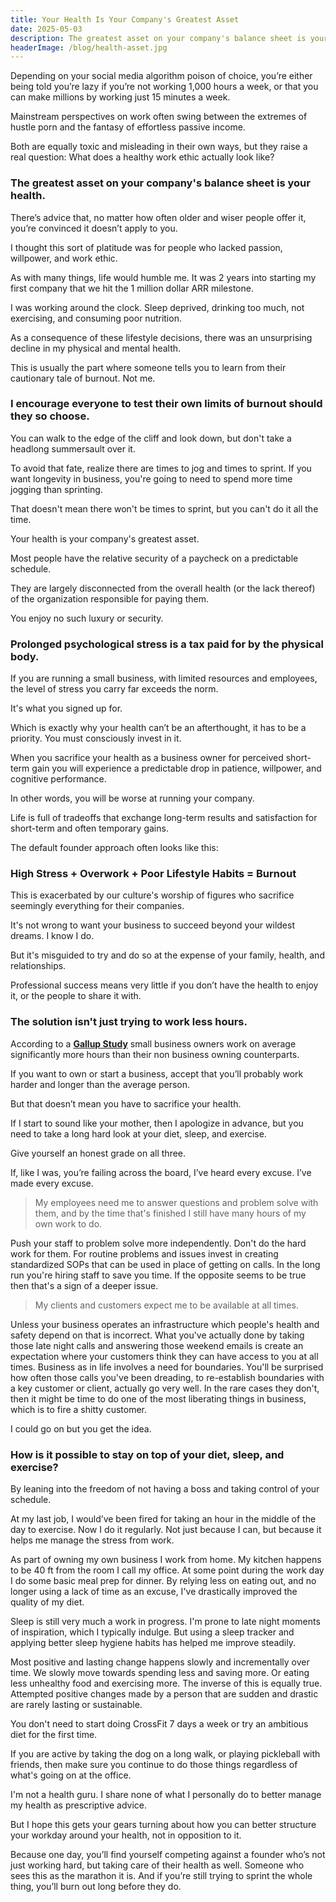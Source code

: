 ```yaml
---
title: Your Health Is Your Company's Greatest Asset
date: 2025-05-03
description: The greatest asset on your company's balance sheet is your health. You need to structure your workday around your health, not in opposition to it.
headerImage: /blog/health-asset.jpg
---
```


Depending on your social media algorithm poison of choice, you’re either being told you’re lazy if you’re not working 1,000 hours a week, or that you can make millions by working just 15 minutes a week.

Mainstream perspectives on work often swing between the extremes of hustle porn and the fantasy of effortless passive income.

Both are equally toxic and misleading in their own ways, but they raise a real question: What does a healthy work ethic actually look like?

### The greatest asset on your company's balance sheet is your health.

There’s advice that, no matter how often older and wiser people offer it, you’re convinced it doesn’t apply to you.

I thought this sort of platitude was for people who lacked passion, willpower, and work ethic. 

As with many things, life would humble me. It was 2 years into starting my first company that we hit the 1 million dollar ARR milestone.

I was working around the clock. Sleep deprived, drinking too much, not exercising, and consuming poor nutrition.

As a consequence of these lifestyle decisions, there was an unsurprising decline in my physical and mental health.

This is usually the part where someone tells you to learn from their cautionary tale of burnout. Not me.

### I encourage everyone to test their own limits of burnout should they so choose.

You can walk to the edge of the cliff and look down, but don't take a headlong summersault over it.

To avoid that fate, realize there are times to jog and times to sprint. If you want longevity in business, you're going to need to spend more time jogging than sprinting.

That doesn't mean there won't be times to sprint, but you can't do it all the time.

Your health is your company's greatest asset. 

Most people have the relative security of a paycheck on a predictable schedule.

They are largely disconnected from the overall health (or the lack thereof) of the organization responsible for paying them.

You enjoy no such luxury or security. 

### Prolonged psychological stress is a tax paid for by the physical body. 

If you are running a small business, with limited resources and employees, the level of stress you carry far exceeds the norm.

It's what you signed up for.

Which is exactly why your health can’t be an afterthought, it has to be a priority. You must consciously invest in it.

When you sacrifice your health as a business owner for perceived short-term gain you will experience a predictable drop in patience, willpower, and cognitive performance.

In other words, you will be worse at running your company.

Life is full of tradeoffs that exchange long-term results and satisfaction for short-term and often temporary gains.

The default founder approach often looks like this:

### High Stress + Overwork + Poor Lifestyle Habits = Burnout

This is exacerbated by our culture's worship of figures who sacrifice seemingly everything for their companies.

It's not wrong to want your business to succeed beyond your wildest dreams. I know I do. 

But it's misguided to try and do so at the expense of your family, health, and relationships.

Professional success means very little if you don’t have the health to enjoy it, or the people to share it with.

### The solution isn't just trying to work less hours.

According to a **[Gallup Study](https://news.gallup.com/poll/122510/self-employed-workers-clock-hours-week.aspx)** small business owners work on average significantly more hours than their non business owning counterparts.

If you want to own or start a business, accept that you’ll probably work harder and longer than the average person.

But that doesn’t mean you have to sacrifice your health.

If I start to sound like your mother, then I apologize in advance, but you need to take a long hard look at your diet, sleep, and exercise.

Give yourself an honest grade on all three. 

If, like I was, you’re failing across the board, I’ve heard every excuse. I’ve made every excuse.

> My employees need me to answer questions and problem solve with them, and by the time that's finished I still have many hours of my own work to do.

Push your staff to problem solve more independently. Don't do the hard work for them. For routine problems and issues invest in creating standardized SOPs that can be used in place of getting on calls. In the long run you're hiring staff to save you time. If the opposite seems to be true then that's a sign of a deeper issue.

> My clients and customers expect me to be available at all times.

Unless your business operates an infrastructure which people's health and safety depend on that is incorrect. What you've actually done by taking those late night calls and answering those weekend emails is create an expectation where your customers think they can have access to you at all times. Business as in life involves a need for boundaries. You'll be surprised how often those calls you've been dreading, to re-establish boundaries with a key customer or client, actually go very well. In the rare cases they don't, then it might be time to do one of the most liberating things in business, which is to fire a shitty customer.

I could go on but you get the idea.

### How is it possible to stay on top of your diet, sleep, and exercise?

By leaning into the freedom of not having a boss and taking control of your schedule.

At my last job, I would’ve been fired for taking an hour in the middle of the day to exercise. Now I do it regularly. Not just because I can, but because it helps me manage the stress from work.

As part of owning my own business I work from home. My kitchen happens to be 40 ft from the room I call my office. At some point during the work day I do some basic meal prep for dinner. By relying less on eating out, and no longer using a lack of time as an excuse, I've drastically improved the quality of my diet.

Sleep is still very much a work in progress. I'm prone to late night moments of inspiration, which I typically indulge. But using a sleep tracker and applying better sleep hygiene habits has helped me improve steadily.

Most positive and lasting change happens slowly and incrementally over time. We slowly move towards spending less and saving more. Or eating less unhealthy food and exercising more. The inverse of this is equally true. Attempted positive changes made by a person that are sudden and drastic are rarely lasting or sustainable.

You don't need to start doing CrossFit 7 days a week or try an ambitious diet for the first time. 

If you are active by taking the dog on a long walk, or playing pickleball with friends, then make sure you continue to do those things regardless of what's going on at the office.

I'm not a health guru. I share none of what I personally do to better manage my health as prescriptive advice. 

But I hope this gets your gears turning about how you can better structure your workday around your health, not in opposition to it.

Because one day, you’ll find yourself competing against a founder who’s not just working hard, but taking care of their health as well. Someone who sees this as the marathon it is. And if you’re still trying to sprint the whole thing, you’ll burn out long before they do.
